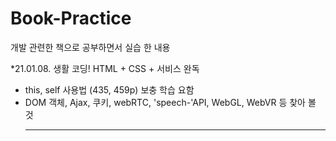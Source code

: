 # Book-Practice
개발 관련한 책으로 공부하면서 실습 한 내용

*21.01.08. 생활 코딩! HTML + CSS + 서비스 완독 <br>
 - this, self 사용법 (435, 459p) 보충 학습 요함 <br>
 - DOM 객체, Ajax, 쿠키, webRTC, 'speech-'API, WebGL, WebVR 등 찾아 볼 것<hr>
 
